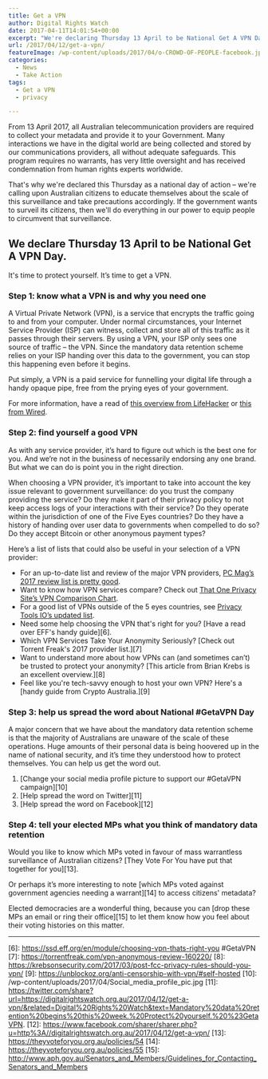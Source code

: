 ```yaml
---
title: Get a VPN
author: Digital Rights Watch
date: 2017-04-11T14:01:54+00:00
excerpt: "We're declaring Thursday 13 April to be National Get A VPN Day. It's time to protect yourself."
url: /2017/04/12/get-a-vpn/
featureImage: /wp-content/uploads/2017/04/o-CROWD-OF-PEOPLE-facebook.jpg
categories:
  - News
  - Take Action
tags:
  - Get a VPN
  - privacy

---
```

<span style="font-weight: 400;">From 13 April 2017, all Australian telecommunication providers are required to collect your metadata and provide it to your Government. Many interactions we have in the digital world are being collected and stored by our communications providers, all without adequate safeguards. This program requires no warrants, has very little oversight and has received condemnation from human rights experts worldwide.</span>

<span style="font-weight: 400;">That's why we're declared this Thursday as a national day of action &#8211; we're calling upon Australian citizens to educate themselves about the scale of this surveillance and take precautions accordingly. If the government wants to surveil its citizens, then we'll do everything in our power to equip people to circumvent that surveillance.</span>

## **We declare Thursday 13 April to be National Get A VPN Day.**

<span style="font-weight: 400;">It's time to protect yourself. It&#8217;s time to get a VPN.</span>



### **Step 1: know what a VPN is and why you need one**

A Virtual Private Network (VPN), is a service that encrypts the traffic going to and from your computer. Under normal circumstances, your Internet Service Provider (ISP) can witness, collect and store all of this traffic as it passes through their servers. By using a VPN, your ISP only sees one source of traffic &#8211; the VPN. Since the mandatory data retention scheme relies on your ISP handing over this data to the government, you can stop this happening even before it begins.

Put simply, a VPN is a paid service for funnelling your digital life through a handy opaque pipe, free from the prying eyes of your government.

For more information, have a read of [this overview from LifeHacker][1] or [this from Wired][2].

####

### **Step 2: find yourself a good VPN**

As with any service provider, it&#8217;s hard to figure out which is the best one for you. And we&#8217;re not in the business of necessarily endorsing any one brand. But what we can do is point you in the right direction.

When choosing a VPN provider, it&#8217;s important to take into account the key issue relevant to government surveillance: do you trust the company providing the service? Do they make it part of their privacy policy to not keep access logs of your interactions with their service? Do they operate within the jurisdiction of one of the Five Eyes countries? Do they have a history of handing over user data to governments when compelled to do so? Do they accept Bitcoin or other anonymous payment types?

Here&#8217;s a list of lists that could also be useful in your selection of a VPN provider:

  * For an up-to-date list and review of the major VPN providers, [PC Mag&#8217;s 2017 review list is pretty good][3].
  * Want to know how VPN services compare? Check out [That One Privacy Site&#8217;s VPN Comparison Chart][4].
  * For a good list of VPNs outside of the 5 eyes countries, see [Privacy Tools IO&#8217;s updated list][5].
  * Need some help choosing the VPN that's right for you? [Have a read over EFF's handy guide][6].
  * Which VPN Services Take Your Anonymity Seriously? [Check out Torrent Freak's 2017 provider list.][7]
  * Want to understand more about how VPNs can (and sometimes can&#8217;t) be trusted to protect your anonymity? [This article from Brian Krebs is an excellent overview.][8]
  * Feel like you're tech-savvy enough to host your own VPN? Here's a [handy guide from Crypto Australia.][9]

####

### **Step 3: help us spread the word about National #GetaVPN Day**

A major concern that we have about the mandatory data retention scheme is that the majority of Australians are unaware of the scale of these operations. Huge amounts of their personal data is being hoovered up in the name of national security, and it&#8217;s time they understood how to protect themselves. You can help us get the word out.

  1. [Change your social media profile picture to support our #GetaVPN campaign][10]
  2. [Help spread the word on Twitter][11]
  3. [Help spread the word on Facebook][12]



### **Step 4: tell your elected MPs what you think of mandatory data retention**

Would you like to know which MPs voted in favour of mass warrantless surveillance of Australian citizens? [They Vote For You have put that together for you][13].

Or perhaps it&#8217;s more interesting to note [which MPs voted against government agencies needing a warrant][14] to access citizens' metadata?

Elected democracies are a wonderful thing, because you can [drop these MPs an email or ring their office][15] to let them know how you feel about their voting histories on this matter.



* * *

 [1]: https://www.lifehacker.com.au/2017/03/what-is-a-vpn/
 [2]: https://www.wired.com/2017/03/want-use-vpn-protect-privacy-start/
 [3]: http://au.pcmag.com/software/138/guide/the-best-vpn-services-of-2017
 [4]: https://thatoneprivacysite.net/vpn-comparison-chart/
 [5]: https://privacytoolsio.github.io/privacytools.io/#vpn
 [6]: https://ssd.eff.org/en/module/choosing-vpn-thats-right-you #GetaVPN
 [7]: https://torrentfreak.com/vpn-anonymous-review-160220/
 [8]: https://krebsonsecurity.com/2017/03/post-fcc-privacy-rules-should-you-vpn/
 [9]: https://unblockoz.org/anti-censorship-with-vpn/#self-hosted
 [10]: /wp-content/uploads/2017/04/Social_media_profile_pic.jpg
 [11]: https://twitter.com/share?url=https://digitalrightswatch.org.au/2017/04/12/get-a-vpn/&related=Digital%20Rights%20Watch&text=Mandatory%20data%20retention%20begins%20this%20week.%20Protect%20yourself.%20%23GetaVPN.
 [12]: https://www.facebook.com/sharer/sharer.php?u=http%3A//digitalrightswatch.org.au/2017/04/12/get-a-vpn/
 [13]: https://theyvoteforyou.org.au/policies/54
 [14]: https://theyvoteforyou.org.au/policies/55
 [15]: http://www.aph.gov.au/Senators_and_Members/Guidelines_for_Contacting_Senators_and_Members

